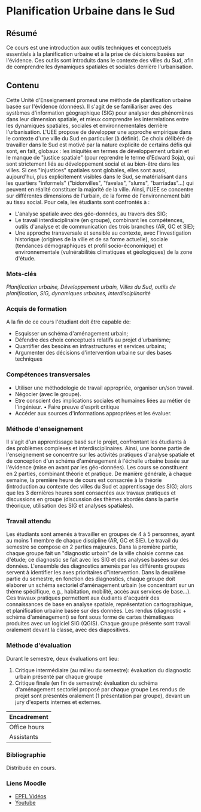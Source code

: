 # Planification Urbaine dans le Sud

## Résumé

Ce cours est une introduction aux outils techniques et conceptuels essentiels à la planification urbaine et à la prise de décisions basées sur l'évidence. Ces outils sont introduits dans le contexte des villes du Sud, afin de comprendre les dynamiques spatiales et sociales derrière l'urbanisation.

## Contenu

Cette Unité d'Enseignement promeut une méthode de planification urbaine basée sur l'évidence (données). Il s'agit de se familiariser avec des systèmes d'information géographique (SIG) pour analyser des phénomènes dans leur dimension spatiale, et mieux comprendre les interrelations entre les dynamiques spatiales, sociales et environnementales derrière l'urbanisation.
L'UEE propose de développer une approche empirique dans le contexte d'une ville du Sud en particulier (à définir). Ce choix délibéré de travailler dans le Sud est motivé par la nature explicite de certains défis qui sont, en fait, globaux : les iniquités en termes de développement urbain et le manque de "justice spatiale" (pour reprendre le terme d'Edward Soja), qui sont strictement liés au développement social et au bien-être dans les villes. Si ces "injustices" spatiales sont globales, elles sont aussi, aujourd'hui, plus explicitement visibles dans le Sud, se matérialisant dans les quartiers "informels" ("bidonvilles", "favelas", "slums", "barriadas"...) qui peuvent en réalité constituer la majorité de la ville.
Ainsi, l'UEE se concentre sur différentes dimensions de l'urbain, de la forme de l'environnement bâti au tissu social. Pour cela, les étudiants sont confrontés à :

- L'analyse spatiale avec des géo-données, au travers des SIG;
- Le travail interdisciplinaire (en groupe), combinant les compétences, outils d'analyse et de communication des trois branches (AR, GC et SIE);
- Une approche transversale et sensible au contexte, avec l'investigation historique (origines de la ville et de sa forme actuelle), sociale (tendances démographiques et profil socio-économique) et environnementale (vulnérabilités climatiques et géologiques) de la zone d'étude.

### Mots-clés

*Planification urbaine, Développement urbain, Villes du Sud, outils de planification, SIG, dynamiques urbaines, interdisciplinarité*

### Acquis de formation

A la fin de ce cours l'étudiant doit être capable de:

- Esquisser un schéma d'aménagement urbain;
- Défendre des choix conceptuels relatifs au projet d'urbanisme;
- Quantifier des besoins en infrastructures et services urbains;
- Argumenter des décisions d'intervention urbaine sur des bases techniques

### Compétences transversales

- Utiliser une méthodologie de travail appropriée, organiser un/son travail.
- Négocier (avec le groupe).
- Etre conscient des implications sociales et humaines liées au métier de l'ingénieur. • Faire preuve d'esprit critique
- Accéder aux sources d'informations appropriées et les évaluer.

### Méthode d'enseignement

Il s'agit d'un apprentissage basé sur le projet, confrontant les étudiants à des problèmes complexes et interdisciplinaires. Ainsi, une bonne partie de l'enseignement se concentre sur les activités pratiques d'analyse spatiale et de conception d'un schéma d'aménagement à l'échelle urbaine basée sur l'évidence (mise en avant par les géo-données).
Les cours se constituent en 2 parties, combinant théorie et pratique. De manière générale, à chaque semaine, la première heure de cours est consacrée à la théorie (introduction au contexte des villes du Sud et apprentissage des SIG); alors que les 3 dernières heures sont consacrées aux travaux pratiques et discussions en groupe (discussion des thèmes abordés dans la partie théorique, utilisation des SIG et analyses spatiales).

### Travail attendu

Les étudiants sont amenés à travailler en groupes de 4 à 5 personnes, ayant au moins 1 membre de chaque discipline (AR, GC et SIE).
Le travail du semestre se compose en 2 parties majeures. Dans la première partie, chaque groupe fait un "diagnostic urbain" de la ville choisie comme cas d'étude; ce diagnostic se fait avec les SIG et des analyses basées sur des données. L'ensemble des diagnostics amenés par les différents groupes servent à identifier les axes prioritaires d"intervention. Dans la deuxième partie du semestre, en fonction des diagnostics, chaque groupe doit élaborer un schéma sectoriel d'aménagement urbain (se concentrant sur un thème spécifique, e.g., habitation, mobilité, accès aux services de base...).
Ces travaux pratiques permettent aux éudiants d'acquérir des connaissances de base en analyse spatiale, représentation cartographique, et planification urbaine basée sur des données. Les rendus (diagnostic + schéma d'aménagement) se font sous forme de cartes thématiques produites avec un logiciel SIG (QGIS). Chaque groupe présente sont travail oralement devant la classe, avec des diapositives.

### Méthode d'évaluation

Durant le semestre, deux évaluations ont lieu:

1. Critique intermédiaire (au milieu du semestre): évaluation du diagnostic urbain présenté par chaque groupe
1. Critique finale (en fin de semestre): évaluation du schéma d'aménagement sectoriel proposé par chaque groupe
   Les rendus de projet sont présentés oralement (1 présentation par groupe), devant un jury d'experts internes et externes.

| Encadrement  |
| ------------ |
| Office hours |
| Assistants   |

### Bibliographie

Distribuée en cours.

### Liens Moodle

- [EPFL Vidéos](https://go.epfl.ch/PENS-307)
- [Youtube](https://www.youtube.com/channel/UCUgsgsx1pHMSPiS0MZ1lGxQ)
